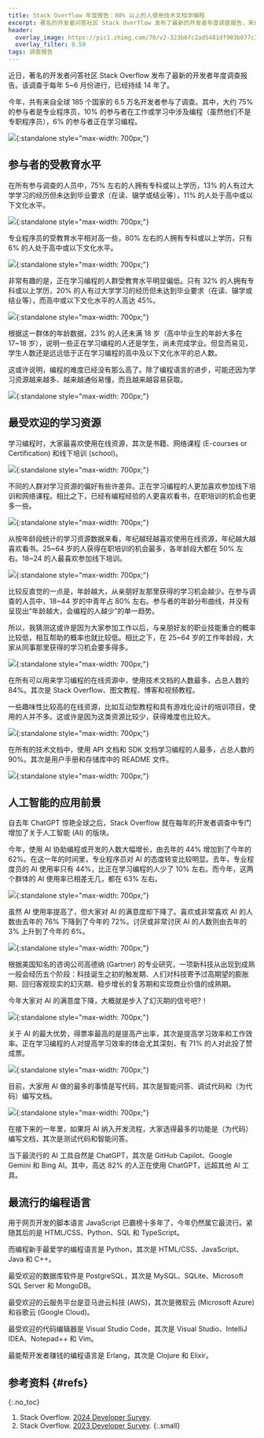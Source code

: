 ```yaml
---
title: Stack Overflow 年度报告：80% 以上的人使用技术文档学编程
excerpt: 著名的开发者问答社区 Stack Overflow 发布了最新的开发者年度调查报告，来自全球185个国家的6.5万名开发者参与了调查。
header:
  overlay_image: https://pic1.zhimg.com/70/v2-323b6fc2ad5481df903b077c3f3fec38_1440w.avis?source=172ae18b&biz_tag=Post
  overlay_filter: 0.50
tags: 调查报告
---
```


近日，著名的开发者问答社区 Stack Overflow 发布了最新的开发者年度调查报告。该调查于每年 5~6 月份进行，已经持续 14 年了。

今年，共有来自全球 185 个国家的 6.5 万名开发者参与了调查。其中，大约 75% 的参与者是专业程序员，10% 的参与者在工作或学习中涉及编程（虽然他们不是专职程序员），6% 的参与者正在学习编程。

![](https://pic1.zhimg.com/80/v2-2d04018e2c9c8684df55b20b023e909a_720w.webp){:standalone style="max-width: 700px;"}

## 参与者的受教育水平

在所有参与调查的人员中，75% 左右的人拥有专科或以上学历，13% 的人有过大学学习的经历但未达到毕业要求（在读、辍学或结业等），11% 的人处于高中或以下文化水平。

![](https://pic1.zhimg.com/80/v2-0a85e1056dd4d2381f817cc4f8f3d092_720w.webp){:standalone style="max-width: 700px;"}

专业程序员的受教育水平相对高一些，80% 左右的人拥有专科或以上学历，只有 6% 的人处于高中或以下文化水平。

![](https://pic4.zhimg.com/80/v2-a6c039fee633317b1c2ba2cc0e89d839_720w.webp){:standalone style="max-width: 700px;"}

非常有趣的是，正在学习编程的人群受教育水平明显偏低。只有 32% 的人拥有专科或以上学历，20% 的人有过大学学习的经历但未达到毕业要求（在读、辍学或结业等），而高中或以下文化水平的人高达 45%。

![](https://pica.zhimg.com/80/v2-2746eab14cfe49473d4587905f405f1a_720w.webp){:standalone style="max-width: 700px;"}

根据这一群体的年龄数据，23% 的人还未满 18 岁（高中毕业生的年龄大多在 17~18 岁），说明一些正在学习编程的人还是学生，尚未完成学业。但显而易见，学生人数还是远远低于正在学习编程的高中及以下文化水平的总人数。

这或许说明，编程的难度已经没有那么高了。除了编程语言的进步，可能还因为学习资源越来越多、越来越通俗易懂，而且越来越容易获取。

![](https://pic1.zhimg.com/80/v2-daa446aa361e65eb3fc402a910dd7a84_720w.webp){:standalone style="max-width: 700px;"}

## 最受欢迎的学习资源

学习编程时，大家最喜欢使用在线资源，其次是书籍、网络课程 (E-courses or Certification) 和线下培训 (school)。

![](https://pic1.zhimg.com/80/v2-e466391d31737ea11cf57c38c4ddf680_720w.webp){:standalone style="max-width: 700px;"}

不同的人群对学习资源的偏好有些许差异。正在学习编程的人更加喜欢参加线下培训和网络课程。相比之下，已经有编程经验的人更喜欢看书，在职培训的机会也更多一些。

![](https://picx.zhimg.com/80/v2-3f2fde9c894344845744fb7f4b5556a9_720w.webp){:standalone style="max-width: 700px;"}

从按年龄段统计的学习资源数据来看，年纪越轻越喜欢使用在线资源，年纪越大越喜欢看书。25~64 岁的人获得在职培训的机会最多，各年龄段大都在 50% 左右。18~24 的人最喜欢参加线下培训。

![](https://pica.zhimg.com/80/v2-a45765d350876b13208780873d6a47d6_720w.webp){:standalone style="max-width: 700px;"}

比较反直觉的一点是，年龄越大，从亲朋好友那里获得的学习机会越少。在参与调查的人员中，18~44 岁的中青年占 80% 左右。参与者的年龄分布曲线，并没有呈现出“年龄越大，会编程的人越少”的单一趋势。

所以，我猜测这或许是因为大家参加工作以后，与亲朋好友的职业技能重合的概率比较低，相互帮助的概率也就比较低。相比之下，在 25~64 岁的工作年龄段，大家从同事那里获得的学习机会要多得多。

![](https://pic3.zhimg.com/80/v2-e702f9bf1c543809fae92f872e4686d8_720w.webp){:standalone style="max-width: 700px;"}

在所有可以用来学习编程的在线资源中，使用技术文档的人数最多，占总人数的 84%。其次是 Stack Overflow、图文教程、博客和视频教程。

一些趣味性比较高的在线资源，比如互动型教程和具有游戏化设计的培训项目，使用的人并不多。这或许是因为这类资源比较少，获得难度也比较大。

![](https://pic4.zhimg.com/80/v2-09e07acfa59317f00017d0b17621d007_720w.webp){:standalone style="max-width: 700px;"}

在所有的技术文档中，使用 API 文档和 SDK 文档学习编程的人最多，占总人数的 90%。其次是用户手册和存储库中的 README 文件。

![](https://pica.zhimg.com/80/v2-a96938114fa3879a33cc1bf4c3ab6b0c_720w.webp){:standalone style="max-width: 700px;"}

## 人工智能的应用前景

自去年 ChatGPT 惊艳全球之后，Stack Overflow 就在每年的开发者调查中专门增加了关于人工智能 (AI) 的版块。

今年，使用 AI 协助编程或开发的人数大幅增长，由去年的 44% 增加到了今年的 62%。在这一年的时间里，专业程序员对 AI 的态度转变比较明显。去年，专业程度员的 AI 使用率只有 44%，比正在学习编程的人少了 10% 左右。而今年，这两个群体的 AI 使用率已相差无几，都在 63% 左右。

![](https://pic4.zhimg.com/80/v2-10ccfcadf7ac8fe0fcf8890dd32babbb_720w.webp){:standalone style="max-width: 700px;"}

虽然 AI 使用率提高了，但大家对 AI 的满意度却下降了。喜欢或非常喜欢 AI 的人数由去年的 76% 下降到了今年的 72%。讨厌或非常讨厌 AI 的人数则由去年的 3% 上升到了今年的 6%。

![](https://picx.zhimg.com/80/v2-b89b437b2e64e430afc650c4c5eb7245_720w.webp){:standalone style="max-width: 700px;"}

根据美国知名的咨询公司高德纳 (Gartner) 的专业研究，一项新科技从出现到成熟一般会经历五个阶段：科技诞生之初的触发期、人们对科技寄予过高期望的膨胀期、回归客观现实的幻灭期、稳步增长的复苏期和实现商业价值的成熟期。

今年大家对 AI 的满意度下降，大概就是步入了幻灭期的信号吧?！

![](https://pic1.zhimg.com/80/v2-cdb5938210789c193fb2458337befb86_720w.webp){:standalone style="max-width: 700px;"}

关于 AI 的最大优势，得票率最高的是提高产出率，其次是提高学习效率和工作效率。正在学习编程的人对提高学习效率的体会尤其深刻，有 71% 的人对此投了赞成票。

![](https://picx.zhimg.com/80/v2-ef2a179d310edd5b7b144f4c321749c3_720w.webp){:standalone style="max-width: 700px;"}

目前，大家用 AI 做的最多的事情是写代码，其次是智能问答、调试代码和（为代码）编写文档。

![](https://pica.zhimg.com/80/v2-83370ea7eba9924392b39ebbbb9d3930_720w.webp){:standalone style="max-width: 700px;"}

在接下来的一年里，如果将 AI 纳入开发流程，大家选得最多的功能是（为代码）编写文档，其次是测试代码和智能问答。

当下最流行的 AI 工具自然是 ChatGPT，其次是 GitHub Capilot、Google Gemini 和 Bing AI。其中，高达 82% 的人正在使用 ChatGPT，远超其他 AI 工具。

## 最流行的编程语言

用于网页开发的脚本语言 JavaScript 已霸榜十多年了，今年仍然属它最流行。紧随其后的是 HTML/CSS、Python、SQL 和 TypeScript。

而编程新手最爱学的编程语言是 Python，其次是 HTML/CSS、JavaScript、Java 和 C++。

最受欢迎的数据库软件是 PostgreSQL，其次是 MySQL、SQLite、Microsoft SQL Server 和 MongoDB。

最受欢迎的云服务平台是亚马逊云科技 (AWS)，其次是微软云 (Microsoft Azure) 和谷歌云 (Google Cloud)。

最受欢迎的代码编辑器是 Visual Studio Code，其次是 Visual Studio、IntelliJ IDEA、Notepad++ 和 Vim。

最能帮开发者赚钱的编程语言是 Erlang，其次是 Clojure 和 Elixir。

## 参考资料 {#refs}
{:.no_toc}

1. Stack Overflow. [2024 Developer Survey](https://survey.stackoverflow.co/2024/).
2. Stack Overflow. [2023 Developer Survey](https://survey.stackoverflow.co/2023/).
{:.small}
